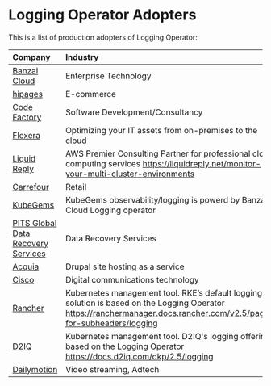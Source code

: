 # Logging Operator Adopters

This is a list of production adopters of Logging Operator:

| Company                                                                      | Industry                                                                                                                                                                   |
|:-----------------------------------------------------------------------------|:---------------------------------------------------------------------------------------------------------------------------------------------------------------------------|
| [Banzai Cloud](https://banzaicloud.com)                                      | Enterprise Technology                                                                                                                                                      |
| [hipages](https://hipages.com.au)                                            | E-commerce                                                                                                                                                                 |
| [Code Factory](https://codefactory.hu)                                       | Software Development/Consultancy                                                                                                                                           |
| [Flexera](https://www.flexera.com)                                           | Optimizing your IT assets from on-premises to the cloud                                                                                                                    |
| [Liquid Reply](https://liquidreply.net)                                      | AWS Premier Consulting Partner for professional cloud computing services https://liquidreply.net/monitor-your-multi-cluster-environments                                   |
| [Carrefour](https://carrefour.com)                                           | Retail                                                                                                                                                                     |
| [KubeGems](https://kubegems.io)                                              | KubeGems observability/logging is powerd by Banzai Cloud Logging operator                                                                                                  |
| [PITS Global Data Recovery Services](https://www.pitsdatarecovery.net)       | Data Recovery Services                                                                                                                                                     |
| [Acquia](https://www.acquia.com)                                             | Drupal site hosting as a service                                                                                                                                           |
| [Cisco](https://www.cisco.com)                                               | Digital communications technology                                                                                                                                          |
| [Rancher](https://rancher.com)                                               | Kubernetes management tool. RKE’s default logging solution is based on the Logging Operator   https://ranchermanager.docs.rancher.com/v2.5/pages-for-subheaders/logging    |
| [D2IQ](https://d2iq.com)                                                     | Kubernetes management tool. D2IQ's logging offering is based on the Logging Operator https://docs.d2iq.com/dkp/2.5/logging                                                 |
| [Dailymotion](https://dailymotion.com)                                       | Video streaming, Adtech            |
